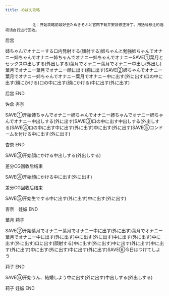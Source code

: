 ```yaml
---
title: めばえ攻略
---
```


                注：开始攻略前最好去たぬきそふと官网下载并安装修正补丁。用括号标注的选项请自行进行回收。

后宫

姉ちゃんでオナニーする口内発射する(顔射する)姉ちゃんと勉強姉ちゃんでオナニー姉ちゃんでオナニー姉ちゃんでオナニー姉ちゃんでオナニーSAVE①葉月とセックス中出しする(外出しする)葉月でオナニー葉月でオナニー中出し(外出し)葉月でオナニー葉月でオナニー顔に出す(胸に出す)SAVE②姉ちゃんでオナニー葉月でオナニー姉ちゃんでオナニー葉月でオナニー中に出す(外に出す)口の中に出す(顔にかける)口の中に出す(顔にかける)中に出す(外に出す)

后宫 END

佐倉 杏奈

SAVE①开始姉ちゃんでオナニー姉ちゃんでオナニー姉ちゃんでオナニー姉ちゃんでオナニー中出しする(外に出す)SAVE③口の中に出す中出しする(外出しする)SAVE④口の中に出す中に出す(外に出す)中に出す(外に出す)SAVE⑤コンドームを付ける中に出す(外に出す)

杏奈 END

SAVE③开始顔にかける中出しする(外出しする)

差分CG回收后结束

SAVE④开始顔にかける中に出す(外に出す)

差分CG回收后结束

SAVE⑤开始生でする中に出す(外に出す)中に出す(外に出す)

杏奈　妊娠 END

葉月 莉子

SAVE②开始葉月でオナニー葉月でオナニー中に出す(外に出す)葉月でオナニー葉月でオナニー中に出す(外に出す)中に出す(外に出す)中に出す(外に出す)中に出す(外に出す)口に出す(顔射する)中に出す(外に出す)中に出す(外に出す)中に出す(外に出す)中に出す(外に出す)中に出す(外に出す)SAVE⑥今日はつけてしよう

莉子 END

SAVE⑥开始うん、結婚しよう中に出す(外に出す)中出しする(外出しする)

莉子 妊娠 END
              
